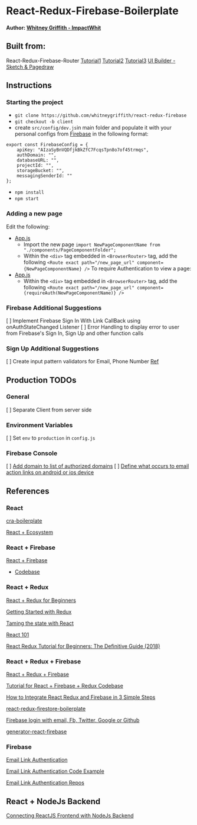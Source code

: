 # React-Redux-Firebase-Boilerplate
 
#### Author: [Whitney Griffith - ImpactWhit](https://www.linkedin.com/in/whitneygriffith/)


## Built from: 
React-Redux-Firebase-Router [Tutorial1](https://dusty.phillips.codes/2018/08/25/react-redux-firebase-with-firestore-tutorial/)
[Tutorial2](https://medium.com/quick-code/how-to-integrate-react-redux-and-firebase-in-3-simple-steps-c44804a6af38)
[Tutorial3](https://medium.com/quick-code/adding-authentication-to-react-redux-firebase-app-f0efcb1c519a)
[UI Builder - Sketch & Pagedraw](https://pagedraw.io/)


## Instructions

### Starting the project
* ```git clone https://github.com/whitneygriffith/react-redux-firebase```
* ```git checkout -b client```
* create ```src/config/dev.js```in main folder and populate it with your personal configs from [Firebase](https://firebase.google.com/) in the following format:

```
export const FirebaseConfig = {
    apiKey: "AIzaSyBnVQDfjkBkZfC7FcqsTpn8o7of45trmqs",
    authDomain: "",
    databaseURL: "",
    projectId: "",
    storageBucket: "",
    messagingSenderId: ""
};
```
* ```npm install```
* ```npm start```

### Adding a new page
Edit the following:
- [App.js](../src/App.js)
    - Import the new page ```import NewPageComponentName from "./components/PageComponentFolder";```
    - Within the ```<div>``` tag embedded in ```<BrowserRouter>``` tag, add the following ```<Route exact path="/new_page_url" component={NewPageComponentName} />```
To require Authentication to view a page: 
- [App.js](../src/App.js)
    - Within the ```<div>``` tag embedded in ```<BrowserRouter>``` tag, add the following ```<Route exact path="/new_page_url" component={requireAuth(NewPageComponentName)} />```


### Firebase Additional Suggestions
[ ] Implement Firebase Sign In With Link CallBack using onAuthStateChanged Listener
[ ] Error Handling to display error to user from Firebase's Sign In, Sign Up and other function calls


### Sign Up Additional Suggestions
[ ] Create input pattern validators for Email, Phone Number [Ref](https://www.w3schools.com/html/html_form_attributes.asp)


## Production TODOs

### General
[ ] Separate Client from server side

### Environment Variables
[ ] Set ```env``` to ```production``` in ```config.js```

### Firebase Console
[ ] [Add domain to list of authorized domains](https://console.firebase.google.com/u/1/project/seampay-1d1a9/authentication/providers) 
[ ] [Define what occurs to email action links on android or ios device](https://firebase.google.com/docs/auth/web/passing-state-in-email-actions#configuring_firebase_dynamic_links) 


## References

### React 
[cra-boilerplate](https://github.com/mohandere/cra-boilerplate)

[React + Ecosystem](https://github.com/rwieruch?tab=repositories)


### React + Firebase

[React + Firebase](https://www.robinwieruch.de/complete-firebase-authentication-react-tutorial/)
- [Codebase](https://github.com/the-road-to-react-with-firebase/react-firebase-authentication/tree/65e6c18fb894b847fed0ab6f9bb042b310cfedc2)

###  React + Redux

[React + Redux for Beginners](https://www.valentinog.com/blog/react-redux-tutorial-beginners/)

[Getting Started with Redux](https://egghead.io/courses/getting-started-with-redux)

[Taming the state with React](https://roadtoreact.com/course-details?courseId=TAMING_THE_STATE)

[React 101 ](https://tighten.co/blog/react-101-part-4-firebase)

[React Redux Tutorial for Beginners: The Definitive Guide (2018)](https://www.valentinog.com/blog/react-redux-tutorial-beginners/#React_Redux_tutorial_connecting_React_with_Redux)

### React + Redux + Firebase
[React + Redux + Firebase](http://react-redux-firebase.com/)

[Tutorial for React + Firebase + Redux Codebase](https://github.com/wickard/redux-firebase-tutorial)

[How to Integrate React Redux and Firebase in 3 Simple Steps](https://medium.com/quick-code/how-to-integrate-react-redux-and-firebase-in-3-simple-steps-c44804a6af38)

[react-redux-firestore-boilerplate](https://github.com/rioam2/react-redux-firestore-boilerplate)

[Firebase login with email, Fb, Twitter, Google or Github](https://github.com/polinazolotukhina/Social-login)

[generator-react-firebase](https://github.com/prescottprue/generator-react-firebase)


### Firebase

[Email Link Authentication](https://firebase.google.com/docs/auth/web/email-link-auth)

[Email Link Authentication Code Example](https://github.com/firebase/quickstart-js/blob/master/auth/email-link.html#L89)

[Email Link Authentication Repos](https://github.com/search?o=desc&p=2&q=signinwithemaillink&s=indexed&type=Code)

## React + NodeJs Backend

[Connecting ReactJS Frontend with NodeJs Backend](https://www.zeolearn.com/magazine/connecting-reactjs-frontend-with-nodejs-backend)
